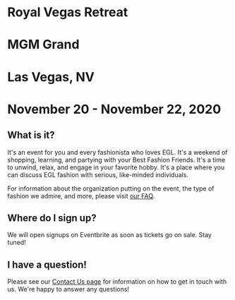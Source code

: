 
Royal Vegas Retreat
===================

MGM Grand
=========

Las Vegas, NV
=============

November 20 - November 22, 2020
===============================

What is it?
-----------

It's an event for you and every fashionista who loves EGL. It's a weekend of shopping, learning, and partying with your Best Fashion Friends. It's a time to unwind, relax, and engage in your favorite hobby. It's a place where you can discuss EGL fashion with serious, like-minded individuals.

For information about the organization putting on the event, the type of fashion we admire, and more, please visit [our FAQ](./faq.html).

Where do I sign up?
-------------------

We will open signups on Eventbrite as soon as tickets go on sale.  Stay tuned!

I have a question!
------------------

Please see our [Contact Us page](./contact.html) for information on how to get in touch with us. We're happy to answer any questions!